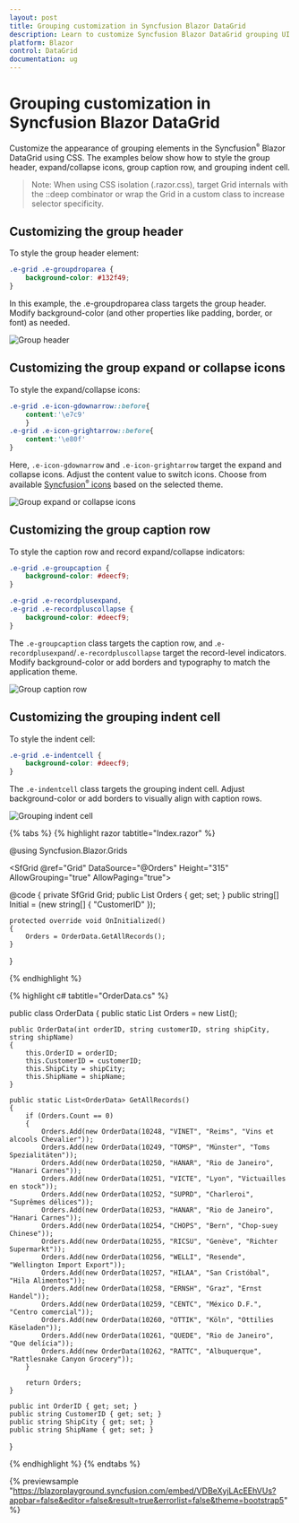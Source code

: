 ```yaml
---
layout: post
title: Grouping customization in Syncfusion Blazor DataGrid
description: Learn to customize Syncfusion Blazor DataGrid grouping UI with CSS—style headers, icons, caption rows, and indent cells using CSS isolation.
platform: Blazor
control: DataGrid
documentation: ug
---
```


# Grouping customization in Syncfusion Blazor DataGrid

Customize the appearance of grouping elements in the Syncfusion<sup style="font-size:70%">&reg;</sup> Blazor DataGrid using CSS. The examples below show how to style the group header, expand/collapse icons, group caption row, and grouping indent cell.

> Note: When using CSS isolation (.razor.css), target Grid internals with the ::deep combinator or wrap the Grid in a custom class to increase selector specificity.

## Customizing the group header

To style the group header element:

```css
.e-grid .e-groupdroparea {
    background-color: #132f49;
}
```

In this example, the .e-groupdroparea class targets the group header. Modify background-color (and other properties like padding, border, or font) as needed.

![Group header](../images/style-and-appearance/group-header.png)

## Customizing the group expand or collapse icons

To style the expand/collapse icons:

```css
.e-grid .e-icon-gdownarrow::before{
    content:'\e7c9'
    }
.e-grid .e-icon-grightarrow::before{
    content:'\e80f'
}
```

Here, `.e-icon-gdownarrow` and `.e-icon-grightarrow` target the expand and collapse icons. Adjust the content value to switch icons. Choose from available [Syncfusion<sup style="font-size:70%">&reg;</sup> icons](https://blazor.syncfusion.com/documentation/appearance/icons) based on the selected theme.

![Group expand or collapse icons](../images/style-and-appearance/group-expand-or-collapse-icons.png)

## Customizing the group caption row

To style the caption row and record expand/collapse indicators:

```css
.e-grid .e-groupcaption {
    background-color: #deecf9;
}

.e-grid .e-recordplusexpand,
.e-grid .e-recordpluscollapse {
    background-color: #deecf9;
}
```

The `.e-groupcaption` class targets the caption row, and .`e-recordplusexpand`/`.e-recordpluscollapse` target the record-level indicators. Modify background-color or add borders and typography to match the application theme.

![Group caption row](../images/style-and-appearance/group-caption-row.png)

## Customizing the grouping indent cell

To style the indent cell:

```css
.e-grid .e-indentcell {
    background-color: #deecf9;
}
```

The `.e-indentcell` class targets the grouping indent cell. Adjust background-color or add borders to visually align with caption rows.

![Grouping indent cell](../images/style-and-appearance/indent-cell.png)

{% tabs %}
{% highlight razor tabtitle="Index.razor" %}

@using Syncfusion.Blazor.Grids

<SfGrid @ref="Grid" DataSource="@Orders" Height="315" AllowGrouping="true" AllowPaging="true">
    <GridPageSettings PageSize="8"></GridPageSettings>
    <GridGroupSettings Columns="@Initial"></GridGroupSettings>
    <GridColumns>
        <GridColumn Field=@nameof(OrderData.OrderID) HeaderText="Order ID" TextAlign="Syncfusion.Blazor.Grids.TextAlign.Right" Width="140"></GridColumn>
        <GridColumn Field=@nameof(OrderData.CustomerID) HeaderText="Customer ID" Width="120"></GridColumn>
        <GridColumn Field=@nameof(OrderData.ShipCity) HeaderText="Ship City" Width="100"></GridColumn>
        <GridColumn Field=@nameof(OrderData.ShipName) HeaderText="Ship Name" Width="100"></GridColumn>
    </GridColumns>
</SfGrid>

<style>
   .e-grid .e-groupdroparea {
        background-color: #132f49;
    }
    .e-grid .e-icon-gdownarrow::before{
        content:'\e7c9'
    }
    .e-grid .e-icon-grightarrow::before{
        content:'\e80f'
    }
    .e-grid .e-groupcaption {
        background-color: #deecf9;
    }
    .e-grid .e-recordplusexpand,
    .e-grid .e-recordpluscollapse {
        background-color: #deecf9;
    }
    .e-grid .e-indentcell {
        background-color: #deecf9;
    }
</style>

@code {
    private SfGrid<OrderData> Grid;
    public List<OrderData> Orders { get; set; }
    public string[] Initial = (new string[] { "CustomerID" });

    protected override void OnInitialized()
    {
        Orders = OrderData.GetAllRecords();
    }
}

{% endhighlight %}

{% highlight c# tabtitle="OrderData.cs" %}

public class OrderData
{
    public static List<OrderData> Orders = new List<OrderData>();

    public OrderData(int orderID, string customerID, string shipCity, string shipName)
    {
        this.OrderID = orderID;
        this.CustomerID = customerID;
        this.ShipCity = shipCity;
        this.ShipName = shipName;
    }

    public static List<OrderData> GetAllRecords()
    {
        if (Orders.Count == 0)
        {
            Orders.Add(new OrderData(10248, "VINET", "Reims", "Vins et alcools Chevalier"));
            Orders.Add(new OrderData(10249, "TOMSP", "Münster", "Toms Spezialitäten"));
            Orders.Add(new OrderData(10250, "HANAR", "Rio de Janeiro", "Hanari Carnes"));
            Orders.Add(new OrderData(10251, "VICTE", "Lyon", "Victuailles en stock"));
            Orders.Add(new OrderData(10252, "SUPRD", "Charleroi", "Suprêmes délices"));
            Orders.Add(new OrderData(10253, "HANAR", "Rio de Janeiro", "Hanari Carnes"));
            Orders.Add(new OrderData(10254, "CHOPS", "Bern", "Chop-suey Chinese"));
            Orders.Add(new OrderData(10255, "RICSU", "Genève", "Richter Supermarkt"));
            Orders.Add(new OrderData(10256, "WELLI", "Resende", "Wellington Import Export"));
            Orders.Add(new OrderData(10257, "HILAA", "San Cristóbal", "Hila Alimentos"));
            Orders.Add(new OrderData(10258, "ERNSH", "Graz", "Ernst Handel"));
            Orders.Add(new OrderData(10259, "CENTC", "México D.F.", "Centro comercial"));
            Orders.Add(new OrderData(10260, "OTTIK", "Köln", "Ottilies Käseladen"));
            Orders.Add(new OrderData(10261, "QUEDE", "Rio de Janeiro", "Que delícia"));
            Orders.Add(new OrderData(10262, "RATTC", "Albuquerque", "Rattlesnake Canyon Grocery"));
        }

        return Orders;
    }

    public int OrderID { get; set; }
    public string CustomerID { get; set; }
    public string ShipCity { get; set; }
    public string ShipName { get; set; }
}

{% endhighlight %}
{% endtabs %}

{% previewsample "https://blazorplayground.syncfusion.com/embed/VDBeXyjLAcEEhVUs?appbar=false&editor=false&result=true&errorlist=false&theme=bootstrap5" %}